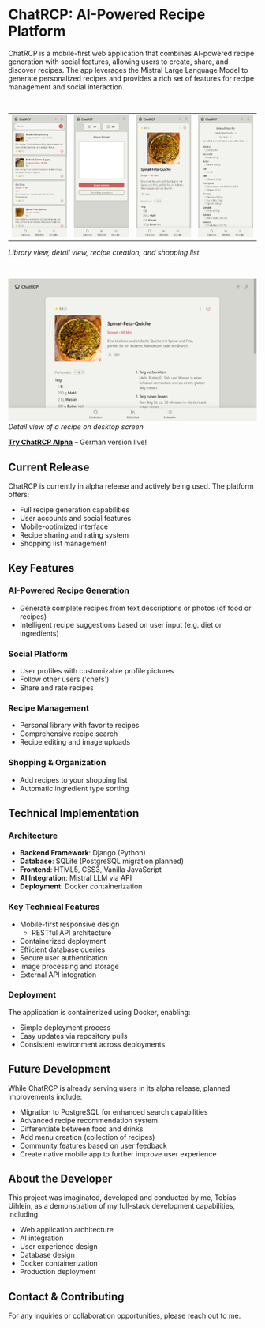 # ChatRCP: AI-Powered Recipe Platform

ChatRCP is a mobile-first web application that combines AI-powered recipe generation with social features, allowing users to create, share, and discover recipes. The app leverages the Mistral Large Language Model to generate personalized recipes and provides a rich set of features for recipe management and social interaction.

<br>

<table>
  <tr>
    <td><img src="./demo_images/ChatRCP_screenshot_library_view_mobile.png" width="200"/></td>
    <td><img src="./demo_images/ChatRCP_screenshot_recipe_creation_text_prompt_mobile.png" width="200"/></td>
    <td><img src="./demo_images/ChatRCP_screenshot_recipe_detail_view_mobile.png" width="200"/></td>
    <td><img src="./demo_images/ChatRCP_screenshot_shopping_list_mobile.png" width="200"/></td>
  </tr>
</table>

*Library view, detail view, recipe creation, and shopping list*

<br>

![Image Title](./demo_images/ChatRCP_screenshot_recipe_detail_view_desktop.png)
*Detail view of a recipe on desktop screen*

**[Try ChatRCP Alpha](https://chatrcp.de)** – German version live!

## Current Release

ChatRCP is currently in alpha release and actively being used. The platform offers:
- Full recipe generation capabilities
- User accounts and social features
- Mobile-optimized interface
- Recipe sharing and rating system
- Shopping list management

## Key Features

### AI-Powered Recipe Generation
- Generate complete recipes from text descriptions or photos (of food or recipes)
- Intelligent recipe suggestions based on user input (e.g. diet or ingredients)

### Social Platform
- User profiles with customizable profile pictures
- Follow other users ('chefs')
- Share and rate recipes

### Recipe Management
- Personal library with favorite recipes
- Comprehensive recipe search
- Recipe editing and image uploads

### Shopping & Organization
- Add recipes to your shopping list
- Automatic ingredient type sorting

## Technical Implementation

### Architecture
- **Backend Framework**: Django (Python)
- **Database**: SQLite (PostgreSQL migration planned)
- **Frontend**: HTML5, CSS3, Vanilla JavaScript
- **AI Integration**: Mistral LLM via API
- **Deployment**: Docker containerization

### Key Technical Features
- Mobile-first responsive design
  - RESTful API architecture
- Containerized deployment
- Efficient database queries
- Secure user authentication
- Image processing and storage
- External API integration

### Deployment
The application is containerized using Docker, enabling:
- Simple deployment process
- Easy updates via repository pulls
- Consistent environment across deployments

## Future Development

While ChatRCP is already serving users in its alpha release, planned improvements include:
- Migration to PostgreSQL for enhanced search capabilities
- Advanced recipe recommendation system
- Differentiate between food and drinks
- Add menu creation (collection of recipes)
- Community features based on user feedback
- Create native mobile app to further improve user experience

## About the Developer

This project was imaginated, developed and conducted by me, Tobias Uihlein, as a demonstration of my full-stack development capabilities, including:
- Web application architecture
- AI integration
- User experience design
- Database design
- Docker containerization
- Production deployment

## Contact & Contributing

For any inquiries or collaboration opportunities, please reach out to me.
